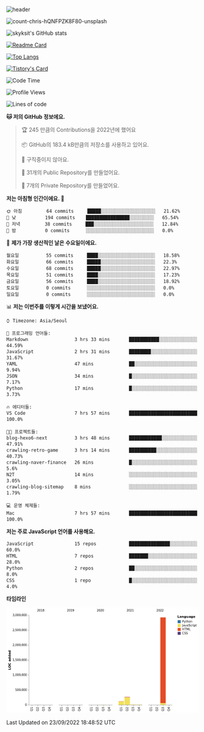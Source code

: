 <!-- Header -->
![header](https://capsule-render.vercel.app/api?type=waving&color=auto&text=Hi%20there👋&textBg=true&animation=twinkling&fontSize=40)

<!-- title image -->
![count-chris-hQNFPZK8F80-unsplash](https://user-images.githubusercontent.com/20593462/186829883-69329c21-f07c-49b2-a545-bfd851b7c943.jpg)

<!-- github stats -->
![skyksit's GitHub stats](https://github-readme-stats.vercel.app/api?username=skyksit&show_icons=true&theme=radical)

[![Readme Card](https://github-readme-stats.vercel.app/api/pin/?username=skyksit&repo=react-native-todo-app-tdd&theme=radical)](https://github.com/skyksit/react-native-todo-app-tdd)

[![Top Langs](https://github-readme-stats.vercel.app/api/top-langs/?username=skyksit&layout=compact&theme=radical)](https://github.com/skyksit/)

[![Tistory's Card](https://github-readme-tistory-card.vercel.app/api/badge?name=skyksit&theme=kakao)](https://github.com/skyksit/)

<!--START_SECTION:waka-->
![Code Time](http://img.shields.io/badge/Code%20Time-38%20hrs%2024%20mins-blue)

![Profile Views](http://img.shields.io/badge/Profile%20Views-3-blue)

![Lines of code](https://img.shields.io/badge/%EC%A0%80%EB%8A%94%20%EC%97%AC%ED%83%9C%EA%B9%8C%EC%A7%80%20-3%20Million%20%EC%A4%84%EC%9D%98%20%EC%BD%94%EB%93%9C%EB%A5%BC%20%EC%9E%91%EC%84%B1%ED%96%88%EC%96%B4%EC%9A%94.-blue)

**🐱 저의 GitHub 정보에요.** 

> 🏆 245 만큼의 Contributions을 2022년에 했어요
 > 
> 📦 GitHub의 183.4 kB만큼의 저장소를 사용하고 있어요. 
 > 
> 🚫 구직중이지 않아요.
 > 
> 📜 31개의 Public Repository를 만들었어요. 
 > 
> 🔑 7개의 Private Repository를 만들었어요.  
 > 
**저는 아침형 인간이에요. 🐤** 

```text
🌞 아침         64 commits     █████░░░░░░░░░░░░░░░░░░░░   21.62% 
🌆 낮　         194 commits    ████████████████░░░░░░░░░   65.54% 
🌃 저녁         38 commits     ███░░░░░░░░░░░░░░░░░░░░░░   12.84% 
🌙 밤　         0 commits      ░░░░░░░░░░░░░░░░░░░░░░░░░   0.0%

```
📅 **제가 가장 생산적인 날은 수요일이에요.** 

```text
월요일          55 commits     ████░░░░░░░░░░░░░░░░░░░░░   18.58% 
화요일          66 commits     █████░░░░░░░░░░░░░░░░░░░░   22.3% 
수요일          68 commits     █████░░░░░░░░░░░░░░░░░░░░   22.97% 
목요일          51 commits     ████░░░░░░░░░░░░░░░░░░░░░   17.23% 
금요일          56 commits     ████░░░░░░░░░░░░░░░░░░░░░   18.92% 
토요일          0 commits      ░░░░░░░░░░░░░░░░░░░░░░░░░   0.0% 
일요일          0 commits      ░░░░░░░░░░░░░░░░░░░░░░░░░   0.0%

```


📊 **저는 이번주를 이렇게 시간을 보냈어요.** 

```text
⌚︎ Timezone: Asia/Seoul

💬 프로그래밍 언어들: 
Markdown                 3 hrs 33 mins       ███████████░░░░░░░░░░░░░░   44.59% 
JavaScript               2 hrs 31 mins       ████████░░░░░░░░░░░░░░░░░   31.67% 
YAML                     47 mins             ██░░░░░░░░░░░░░░░░░░░░░░░   9.94% 
JSON                     34 mins             █░░░░░░░░░░░░░░░░░░░░░░░░   7.17% 
Python                   17 mins             █░░░░░░░░░░░░░░░░░░░░░░░░   3.73%

🔥 에디터들: 
VS Code                  7 hrs 57 mins       █████████████████████████   100.0%

🐱‍💻 프로젝트들: 
blog-hexo6-next          3 hrs 48 mins       ████████████░░░░░░░░░░░░░   47.91% 
crawling-retro-game      3 hrs 14 mins       ██████████░░░░░░░░░░░░░░░   40.73% 
crawling-naver-finance   26 mins             █░░░░░░░░░░░░░░░░░░░░░░░░   5.6% 
N2T                      14 mins             ░░░░░░░░░░░░░░░░░░░░░░░░░   3.05% 
crawling-blog-sitemap    8 mins              ░░░░░░░░░░░░░░░░░░░░░░░░░   1.79%

💻 운영 체제들: 
Mac                      7 hrs 57 mins       █████████████████████████   100.0%

```

**저는 주로 JavaScript 언어를 사용해요.** 

```text
JavaScript               15 repos            ███████████████░░░░░░░░░░   60.0% 
HTML                     7 repos             ███████░░░░░░░░░░░░░░░░░░   28.0% 
Python                   2 repos             ██░░░░░░░░░░░░░░░░░░░░░░░   8.0% 
CSS                      1 repo              █░░░░░░░░░░░░░░░░░░░░░░░░   4.0%

```


**타임라인**

![Chart not found](https://raw.githubusercontent.com/skyksit/skyksit/main/charts/bar_graph.png) 


 Last Updated on 23/09/2022 18:48:52 UTC
<!--END_SECTION:waka-->

<!--
**skyksit/skyksit** is a ✨ _special_ ✨ repository because its `README.md` (this file) appears on your GitHub profile.

Here are some ideas to get you started:

- 🔭 I’m currently working on ...
- 🌱 I’m currently learning ...
- 👯 I’m looking to collaborate on ...
- 🤔 I’m looking for help with ...
- 💬 Ask me about ...
- 📫 How to reach me: ...
- 😄 Pronouns: ...
- ⚡ Fun fact: ...
-->
